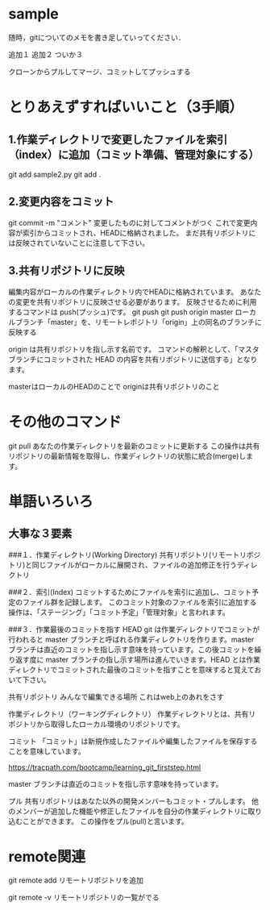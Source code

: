 # sample
随時，gitについてのメモを書き足していってください．

追加１
追加２
ついか３


クローンからプルしてマージ、コミットしてプッシュする

# とりあえずすればいいこと（3手順）

## 1.作業ディレクトリで変更したファイルを索引（index）に追加（コミット準備、管理対象にする）
git add sample2.py
git add .

## 2.変更内容をコミット
git commit -m "コメント"
変更したものに対してコメントがつく
これで変更内容が索引からコミットされ、HEADに格納されました。
まだ共有リポジトリには反映されていないことに注意して下さい。

## 3.共有リポジトリに反映
編集内容がローカルの作業ディレクトリ内でHEADに格納されています。
あなたの変更を共有リポジトリに反映させる必要があります。
反映させるために利用するコマンドは push(プッシュ)です。
git push
git push origin master
ローカルブランチ「master」を、リモートレポジトリ「origin」上の同名のブランチに反映する

origin は共有リポジトリを指し示す名前です。
コマンドの解釈として、「マスタブランチにコミットされた HEAD の内容を共有リポジトリに送信する」となります。

masterはローカルのHEADのことで
originは共有リポジトリのこと

# その他のコマンド

git pull
あなたの作業ディレクトリを最新のコミットに更新する
この操作は共有リポジトリの最新情報を取得し、作業ディレクトリの状態に統合(merge)します。


# 単語いろいろ

## 大事な３要素

###１．作業ディレクトリ(Working Directory)
共有リポジトリ(リモートリポジトリ)と同じファイルがローカルに展開され、ファイルの追加修正を行うディレクトリ

###２．索引(Index)
コミットするためにファイルを索引に追加し、コミット予定のファイル群を記録します。
このコミット対象のファイルを索引に追加する操作は、「ステージング」「コミット予定」「管理対象」と言われます。

###３．作業最後のコミットを指す HEAD
git は作業ディレクトリでコミットが行われると master ブランチと呼ばれる作業ディレクトリを作ります。master ブランチは直近のコミットを指し示す意味を持っています。この後コミットを繰り返す度に master ブランチの指し示す場所は進んでいきます。HEAD とは作業ディレクトリでコミットされた最後のコミットを指すことを意味すると覚えておいて下さい。

共有リポジトリ
みんなで編集できる場所
これはweb上のあれをさす

作業ディレクトリ（ワーキングディレクトリ）
作業ディレクトリとは、共有リポジトリから取得したローカル環境のリポジトリです。

コミット
「コミット」は新規作成したファイルや編集したファイルを保存することを意味しています。

https://tracpath.com/bootcamp/learning_git_firststep.html

master ブランチは直近のコミットを指し示す意味を持っています。


プル
共有リポジトリはあなた以外の開発メンバーもコミット・プルします。
他のメンバーが追加した機能や修正したファイルを自分の作業ディレクトリに取り込むことができます。
この操作をプル(pull)と言います。

# remote関連
git remote add <name> <url>
リモートリポジトリを追加

git remote -v
リモートリポジトリの一覧がでる


